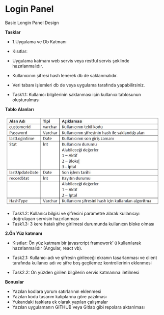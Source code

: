 # Login Panel
 Basic Longin Panel Design
 
**Tasklar**

* 1.Uygulama ve Db Katmanı
* Kısıtlar:
 * Uygulama katmanı web servis veya restful servis şeklinde hazırlanmalıdır.
 * Kullanıcının şifresi hash lenerek db de saklanmalıdır.
 * Veri tabanı işlemleri db de veya uygulama tarafında yapabilirsiniz.

* Task1.1: Kullanıcı bilgilerinin saklanması için kullanıcı tablosunun oluşturulması

**Tablo Alanları**

![Tablo](https://github.com/burakekincioglu/Login-Panel-Web/blob/master/tablo.JPG)

* Task1.2: Kullanıcı bilgisi ve şifresini parametre alarak kullanıcıyı doğrulayan servisin hazırlanması
* Task1.3: 3 kere hatalı şifre girilmesi durumunda kullanıcın bloke olması

**2.Ön Yüz katmanı**

* Kısıtlar: Ön yüz katmanı bir javasrcript framework’ ü kullanılarak hazırlanmalıdır (Angular, react vb).

* Task2.1: Kullanıcı adı ve şifresin girileceği ekranın tasarlanması ve client tarafında kullanıcı adı ve şifre boş geçilemez kontrollerinin eklenmesi
* Task2.2: Ön yüzden girilen bilgilerin servis katmanına iletilmesi

**Bonuslar**
* Yazılan kodlara yorum satırlarının eklenmesi
* Yazılan kodu tasarım kalıplarına göre yazılması
* Yukarıdaki tasklara ek olarak yapılan çalışmalar
* Yazılan uygulamanın GITHUB veya Gitlab gibi repolara aktarılması
